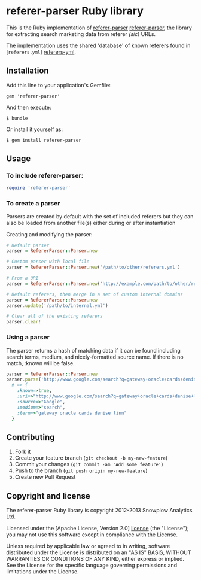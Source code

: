 # referer-parser Ruby library

This is the Ruby implementation of [referer-parser] [referer-parser], the library for extracting search marketing data from referer _(sic)_ URLs.

The implementation uses the shared 'database' of known referers found in [`referers.yml`] [referers-yml].

## Installation

Add this line to your application's Gemfile:

    gem 'referer-parser'

And then execute:

    $ bundle

Or install it yourself as:

    $ gem install referer-parser

## Usage

### To include referer-parser:

```ruby
require 'referer-parser'
```

### To create a parser

Parsers are created by default with the set of included referers but they can also be loaded from another file(s) either during or after instantiation

Creating and modifying the parser:

```ruby
# Default parser
parser = RefererParser::Parser.new

# Custom parser with local file
parser = RefererParser::Parser.new('/path/to/other/referers.yml')

# From a URI
parser = RefererParser::Parser.new('http://example.com/path/to/other/referers.yml')

# Default referers, then merge in a set of custom internal domains
parser = RefererParser::Parser.new
parser.update('/path/to/internal.yml')

# Clear all of the existing referers
parser.clear!
```

### Using a parser

The parser returns a hash of matching data if it can be found including search terms, medium, and nicely-formatted source name.
If there is no match, :known will be false.

```ruby
parser = RefererParser::Parser.new
parser.parse('http://www.google.com/search?q=gateway+oracle+cards+denise+linn&hl=en&client=safari')
  # => {
    :known=>true,
    :uri=>"http://www.google.com/search?q=gateway+oracle+cards+denise+linn&hl=en&client=safari",
    :source=>"Google",
    :medium=>"search",
    :term=>"gateway oracle cards denise linn"
  }
```

## Contributing

1. Fork it
2. Create your feature branch (`git checkout -b my-new-feature`)
3. Commit your changes (`git commit -am 'Add some feature'`)
4. Push to the branch (`git push origin my-new-feature`)
5. Create new Pull Request

## Copyright and license

The referer-parser Ruby library is copyright 2012-2013 Snowplow Analytics Ltd.

Licensed under the [Apache License, Version 2.0] [license] (the "License");
you may not use this software except in compliance with the License.

Unless required by applicable law or agreed to in writing, software
distributed under the License is distributed on an "AS IS" BASIS,
WITHOUT WARRANTIES OR CONDITIONS OF ANY KIND, either express or implied.
See the License for the specific language governing permissions and
limitations under the License.

[referer-parser]: https://github.com/snowplow/referer-parser
[referers-yml]: https://github.com/snowplow/referer-parser/blob/master/referers.yml

[license]: http://www.apache.org/licenses/LICENSE-2.0